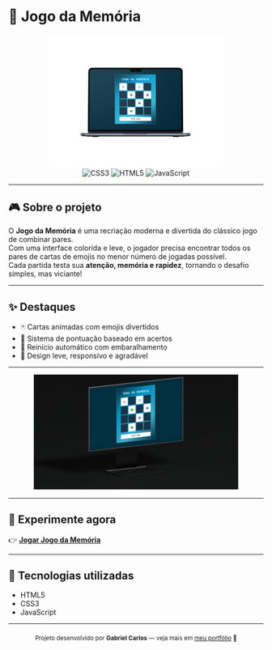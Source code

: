 # 🧠 Jogo da Memória

<div align="center">
  <img src="https://github.com/gabscarlos/jogo-memoria/raw/main/.gitassets/capa.png" width="350" />
</div>

<div align="center">
  <img src="https://img.shields.io/badge/css3-%231572B6.svg?style=for-the-badge&logo=css3&logoColor=white" alt="CSS3" />
  <img src="https://img.shields.io/badge/html5-%23E34F26.svg?style=for-the-badge&logo=html5&logoColor=white" alt="HTML5" />
  <img src="https://img.shields.io/badge/javascript-%23F7DF1E.svg?style=for-the-badge&logo=javascript&logoColor=black" alt="JavaScript" />
</div>

---

## 🎮 Sobre o projeto

O **Jogo da Memória** é uma recriação moderna e divertida do clássico jogo de combinar pares.  
Com uma interface colorida e leve, o jogador precisa encontrar todos os pares de cartas de emojis no menor número de jogadas possível.  
Cada partida testa sua **atenção, memória e rapidez**, tornando o desafio simples, mas viciante!

---

## ✨ Destaques

- 🃏 Cartas animadas com emojis divertidos  
- 🎯 Sistema de pontuação baseado em acertos  
- 🔄 Reinício automático com embaralhamento  
- 📱 Design leve, responsivo e agradável  

---

<div align="center">
  <img src="https://github.com/gabscarlos/jogo-memoria/raw/main/.gitassets/2.jpg" width="80%" />
</div>

---

## 🚀 Experimente agora

👉 **[Jogar Jogo da Memória](https://gabscarlos.github.io/jogo-memoria/)**

---

## 🧠 Tecnologias utilizadas

- HTML5  
- CSS3  
- JavaScript  

---

<div align="center">
  <sub>Projeto desenvolvido por <strong>Gabriel Carlos</strong> — veja mais em <a href="https://gabscarlos.vercel.app/" target="_blank">meu portfólio</a> 🎨</sub>
</div>
